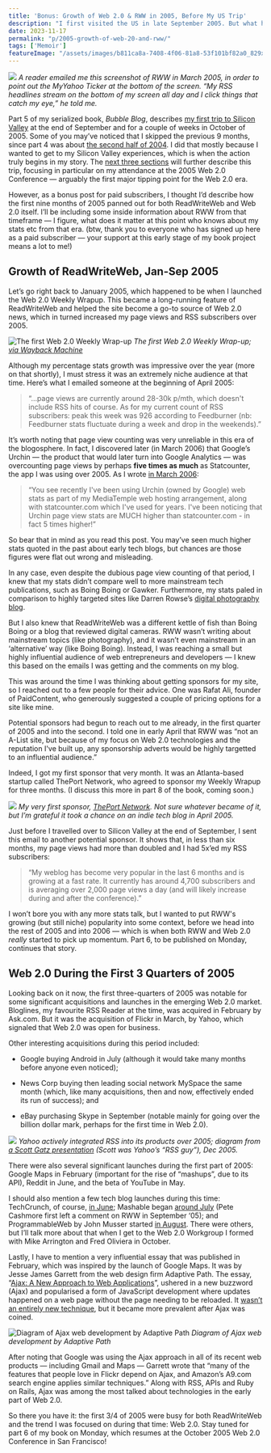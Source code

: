 ```yaml
---
title: 'Bonus: Growth of Web 2.0 & RWW in 2005, Before My US Trip'
description: "I first visited the US in late September 2005. But what happened in Web 2.0 and for ReadWriteWeb in the 9 months prior? (A bonus post for paid subscribers)"
date: 2023-11-17
permalink: "p/2005-growth-of-web-20-and-rww/"
tags: ['Memoir']
featureImage: "/assets/images/b811ca8a-7408-4f06-81a8-53f101bf82a0_829x622.png"
---
```

![](/assets/images/b811ca8a-7408-4f06-81a8-53f101bf82a0_829x622.png)
*A reader emailed me this screenshot of RWW in March 2005, in order to point out the MyYahoo Ticker at the bottom of the screen. “My RSS headlines stream on the bottom of my screen all day and I click things that catch my eye,” he told me.*

Part 5 of my serialized book, _Bubble Blog_, describes [my first trip to Silicon Valley](/p/005-arriving-at-the-techcrunch-ranch) at the end of September and for a couple of weeks in October of 2005. Some of you may’ve noticed that I skipped the previous 9 months, since part 4 was about [the second half of 2004](/p/call-with-tim-oreilly-2004). I did that mostly because I wanted to get to my Silicon Valley experiences, which is when the action truly begins in my story. The [next three sections](/p/roadmap-bubbleblog) will further describe this trip, focusing in particular on my attendance at the 2005 Web 2.0 Conference — arguably the first major tipping point for the Web 2.0 era.

However, as a bonus post for paid subscribers, I thought I’d describe how the first nine months of 2005 panned out for both ReadWriteWeb and Web 2.0 itself. I’ll be including some inside information about RWW from that timeframe — I figure, what does it matter at this point who knows about my stats etc from that era. (btw, thank you to everyone who has signed up here as a paid subscriber — your support at this early stage of my book project means a lot to me!)

Growth of ReadWriteWeb, Jan-Sep 2005
------------------------------------

Let’s go right back to January 2005, which happened to be when I launched the Web 2.0 Weekly Wrapup. This became a long-running feature of ReadWriteWeb and helped the site become a go-to source of Web 2.0 news, which in turned increased my page views and RSS subscribers over 2005.

![The first Web 2.0 Weekly Wrap-up](/assets/images/eecfe25b-79e3-4359-b98f-1df6eec998d2_1620x1108.jpg "The first Web 2.0 Weekly Wrap-up")
*The first Web 2.0 Weekly Wrap-up; [via Wayback Machine](https://web.archive.org/web/20050122000605/http://www.readwriteweb.com/archives/002629.php)*

Although my percentage stats growth was impressive over the year (more on that shortly), I must stress it was an extremely niche audience at that time. Here’s what I emailed someone at the beginning of April 2005:

> “…page views are currently around 28-30k p/mth, which doesn't include RSS hits of course. As for my current count of RSS subscribers: peak this week was 926 according to Feedburner (nb: Feedburner stats fluctuate during a week and drop in the weekends).”

It’s worth noting that page view counting was very unreliable in this era of the blogosphere. In fact, I discovered later (in March 2006) that Google’s Urchin — the product that would later turn into Google Analytics — was overcounting page views by perhaps **five times as much** as Statcounter, the app I was using over 2005. As I wrote [in March 2006](https://web.archive.org/web/20060315001339/http://www.readwriteweb.com/archives/on_dodgy_web_an.php):

> “You see recently I've been using Urchin (owned by Google) web stats as part of my MediaTemple web hosting arrangement, along with statcounter.com which I've used for years. I've been noticing that Urchin page view stats are MUCH higher than statcounter.com - in fact 5 times higher!”

So bear that in mind as you read this post. You may’ve seen much higher stats quoted in the past about early tech blogs, but chances are those figures were flat out wrong and misleading.

In any case, even despite the dubious page view counting of that period, I knew that my stats didn’t compare well to more mainstream tech publications, such as Boing Boing or Gawker. Furthermore, my stats paled in comparison to highly targeted sites like Darren Rowse’s [digital photography blog](https://web.archive.org/web/20050406041242/http://www.livingroom.org.au/photolog/).

But I also knew that ReadWriteWeb was a different kettle of fish than Boing Boing or a blog that reviewed digital cameras. RWW wasn’t writing about mainstream topics (like photography), and it wasn’t even mainstream in an ‘alternative’ way (like Boing Boing). Instead, I was reaching a small but highly influential audience of web entrepreneurs and developers — I knew this based on the emails I was getting and the comments on my blog.

This was around the time I was thinking about getting sponsors for my site, so I reached out to a few people for their advice. One was Rafat Ali, founder of PaidContent, who generously suggested a couple of pricing options for a site like mine.

Potential sponsors had begun to reach out to me already, in the first quarter of 2005 and into the second. I told one in early April that RWW was “not an A-List site, but because of my focus on Web 2.0 technologies and the reputation I've built up, any sponsorship adverts would be highly targetted to an influential audience.”

Indeed, I got my first sponsor that very month. It was an Atlanta-based startup called ThePort Network, who agreed to sponsor my Weekly Wrapup for three months. (I discuss this more in part 8 of the book, coming soon.)

![](/assets/images/71abf7c4-494e-4f42-b445-b63e54f505c4_1366x944.jpg)
*My very first sponsor, [ThePort Network](https://web.archive.org/web/20050403054647id_/http://www.theport.com/). Not sure whatever became of it, but I’m grateful it took a chance on an indie tech blog in April 2005.*

Just before I travelled over to Silicon Valley at the end of September, I sent this email to another potential sponsor. It shows that, in less than six months, my page views had more than doubled and I had 5x’ed my RSS subscribers:

> “My weblog has become very popular in the last 6 months and is growing at a fast rate. It currently has around 4,700 subscribers and is averaging over 2,000 page views a day (and will likely increase during and after the conference).”

I won’t bore you with any more stats talk, but I wanted to put RWW's growing (but still niche) popularity into some context, before we head into the rest of 2005 and into 2006 — which is when both RWW and Web 2.0 _really_ started to pick up momentum. Part 6, to be published on Monday, continues that story.

Web 2.0 During the First 3 Quarters of 2005
-------------------------------------------

Looking back on it now, the first three-quarters of 2005 was notable for some significant acquisitions and launches in the emerging Web 2.0 market. Bloglines, my favourite RSS Reader at the time, was acquired in February by Ask.com. But it was the acquisition of Flickr in March, by Yahoo, which signaled that Web 2.0 was open for business.

Other interesting acquisitions during this period included:

*   Google buying Android in July (although it would take many months before anyone even noticed);
    
*   News Corp buying then leading social network MySpace the same month (which, like many acquisitions, then and now, effectively ended its run of success); and
    
*   eBay purchasing Skype in September (notable mainly for going over the billion dollar mark, perhaps for the first time in Web 2.0).
    
![](/assets/images/3da58028-47b3-4b8c-8dd5-200c92ff0658_1864x1202.jpg)
*Yahoo actively integrated RSS into its products over 2005; diagram from [a Scott Gatz presentation](https://web.archive.org/web/20060104074623/http://www.scottgatz.com/blog/wp-content/ScottGatz_Yahoo_Syndicate_Dec2005.pdf) (Scott was Yahoo’s “RSS guy”), Dec 2005.*

There were also several significant launches during the first part of 2005: Google Maps in February (important for the rise of “mashups”, due to its API), Reddit in June, and the beta of YouTube in May.

I should also mention a few tech blog launches during this time: TechCrunch, of course, [in June](https://web.archive.org/web/20050614012404/http://www.techcrunch.com/); Mashable began [around July](https://web.archive.org/web/20050730090446/http://mashable.com/) (Pete Cashmore first left a comment on RWW in September ‘05); and ProgrammableWeb by John Musser started [in August](https://web.archive.org/web/20051124200326/http://www.programmableweb.com/about). There were others, but I’ll talk more about that when I get to the Web 2.0 Workgroup I formed with Mike Arrington and Fred Oliviera in October.

Lastly, I have to mention a very influential essay that was published in February, which was inspired by the launch of Google Maps. It was by Jesse James Garrett from the web design firm Adaptive Path. The essay, “[Ajax: A New Approach to Web Applications](https://designftw.mit.edu/lectures/apis/ajax_adaptive_path.pdf)”, ushered in a new buzzword (Ajax) and popularised a form of JavaScript development where updates happened on a web page without the page needing to be reloaded. It [wasn’t an entirely new technique](https://webdevelopmenthistory.com/1997-the-year-of-dhtml/), but it became more prevalent after Ajax was coined.

![Diagram of Ajax web development by Adaptive Path](/assets/images/3f1ab80b-733d-4545-9471-d2dbc31426d9_1040x998.jpg "Diagram of Ajax web development by Adaptive Path")
*Diagram of Ajax web development by Adaptive Path*

After noting that Google was using the Ajax approach in all of its recent web products — including Gmail and Maps — Garrett wrote that “many of the features that people love in Flickr depend on Ajax, and Amazon’s A9.com search engine applies similar techniques.” Along with RSS, APIs and Ruby on Rails, Ajax was among the most talked about technologies in the early part of Web 2.0.

So there you have it: the first 3/4 of 2005 were busy for both ReadWriteWeb and the trend I was focused on during that time: Web 2.0. Stay tuned for part 6 of my book on Monday, which resumes at the October 2005 Web 2.0 Conference in San Francisco!